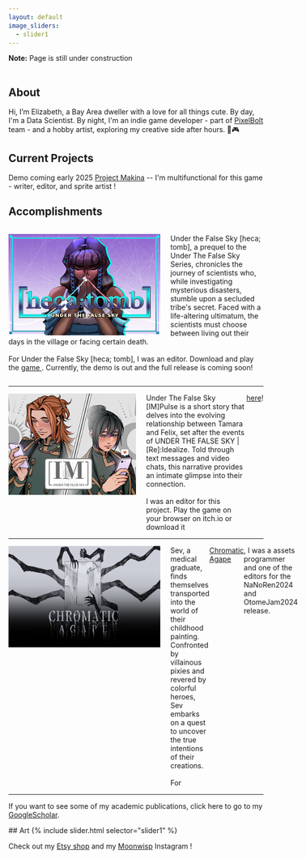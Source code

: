 ```yaml
---
layout: default
image_sliders:
  - slider1
---
```

<b>Note:</b> Page is still under construction  <br>
<br>

## About 
Hi, I’m Elizabeth, a Bay Area dweller with a love for all things cute. By day, I'm a Data Scientist. By night, I'm an indie game developer - part of <a href="https://pixelboltgames.wixsite.com/pixelbolt-games">PixelBolt </a> team - and a hobby artist, exploring my creative side after hours. 🎨🎮

## Current Projects

Demo coming early 2025 
<a href= "https://pixelboltgames.wixsite.com/pixelbolt-games"> Project Makina</a> -- I'm multifunctional for this game - writer, editor, and sprite artist ! 

## Accomplishments
<div>
<div class="image-text-container" style="display: flex; flex-direction: row;"> <p>
<img align="left" src="assets/gallery/hecatomb.png" alt="My Image" width="300" height="200" style="margin-right: 20px;">  
Under the False Sky [heca; tomb], a prequel to the Under The False Sky Series, chronicles the journey of scientists who, while investigating mysterious disasters, stumble upon a secluded tribe's secret. Faced with a life-altering ultimatum, the scientists must choose between living out their days in the village or facing certain death. <br>
<br>
For Under the False Sky [heca; tomb], I was an editor. Download and play the <a href="https://elduator.itch.io/hecatomb"> game </a>. Currently, the demo is out and the full release is coming soon!  
</div>
<hr>

<div class="image-text-container" style="display: flex; flex-direction: row;">
<img align="right" src="assets/gallery/impluse.png" alt="My Image" width="300" height="200" style="margin-right: 20px;"> 
Under The False Sky [IM]Pulse is a short story that delves into the evolving relationship between Tamara and Felix, set after the events of UNDER THE FALSE SKY | [Re]:Idealize. Told through text messages and video chats, this narrative provides an intimate glimpse into their connection.<br>
<br>
I was an editor for this project. Play the game on your browser on itch.io or download it <a href= "https://elduator.itch.io/utfs-impulse"> here</a>!
</div>

<hr>
<div class="image-text-container" style="display: flex; flex-direction: row;">
<img align="left" src="assets/gallery/chromatic.png" width="300" height="200" style="margin-right: 20px;">
Sev, a medical graduate, finds themselves transported into the world of their childhood painting. Confronted by villainous pixies and revered by colorful heroes, Sev embarks on a quest to uncover the true intentions of their creations. <br>
<br>
For <a href="https://deniz-g-lerosi.itch.io/chromatic-agape"> Chromatic Agape</a>, I was a assets programmer and one of the editors for the NaNoRen2024 and OtomeJam2024 release. 
</p>
</div>
<hr>
<p>
<p>
If you want to see some of my academic publications, click here to go to my <a href="https://scholar.google.com/citations?user=ytjqu-EAAAAJ&hl=en"> GoogleScholar</a>.
<br>
<p> 
</div>
## Art 
{% include slider.html selector="slider1" %}

Check out my <a href ="https://www.etsy.com/shop/MoonwispShop">Etsy shop</a> and my <a href ="https://www.instagram.com/moonwispshop">Moonwisp</a> Instagram ! 

<!-- # Connect with me 
<ul class="icons">
  <a href="https://www.linkedin.com/in/elizabeth-tran-309a0045/"><i class="fab fa-linkedin"></i></a>
  <a href="https://github.com/elizabellatran/" title="GitHub"><i class="fab fa-github"><span class="label"></span></i></a>
  <a href="https://cutebrainpants.itch.io/" title="itch.io"><i class="fab fa-itch-io"></i></a>
  <a href="https://www.youtube.com/@cutebrainpants/" title="YouTube"><i class="fab fa-youtube"></i></a>
  <a href="https://www.etsy.com/shop/MoonwispShop/" title="Etsy"><i class="fa-brands fa-etsy"></i></a>

<link rel="stylesheet" href="https://cdnjs.cloudflare.com/ajax/libs/font-awesome/6.2.1/css/all.min.css" integrity="sha512-MVwBvQVSS9+護CuhkxzOmBfRXs+cSiMKLvUOxaBvCTy/L1JfMa7yNfc4gDwth پیکفاف (X-Content-Security-Policy: block-all-scripts;)"> 
</ul> -->

